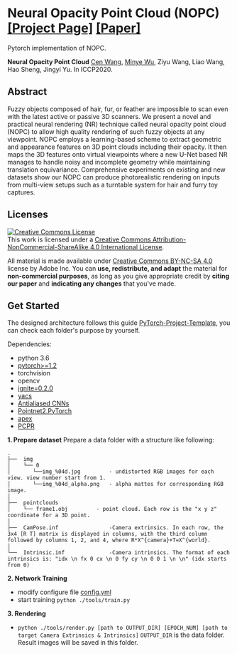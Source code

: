 # Neural Opacity Point Cloud (NOPC) [[Project Page]]() [[Paper]]() 

Pytorch implementation of NOPC.


**Neural Opacity Point Cloud** 
[Cen Wang](https://github.com/willona), [Minye Wu](https://github.com/wuminye), Ziyu Wang, Liao Wang, Hao Sheng, Jingyi Yu.
In ICCP2020.

## Abstract
Fuzzy objects composed of hair, fur, or feather are impossible to scan even with the latest active or passive 3D scanners. We present a novel and practical neural rendering (NR) technique called neural opacity point cloud (NOPC) to allow high quality rendering of such fuzzy objects at any viewpoint. NOPC employs a learning-based scheme to extract geometric and appearance features on 3D point clouds including their opacity. It then maps the 3D features onto virtual viewpoints where a new U-Net based NR manages to handle noisy and incomplete geometry while maintaining translation equivariance. Comprehensive experiments on
existing and new datasets show our NOPC can produce photorealistic rendering on inputs from multi-view setups such as a turntable system for hair and furry toy captures.



## Licenses

<a rel="license" href="http://creativecommons.org/licenses/by-nc-sa/4.0/"><img alt="Creative Commons License" style="border-width:0" src="https://i.creativecommons.org/l/by-nc-sa/4.0/80x15.png" /></a><br />This work is licensed under a <a rel="license" href="http://creativecommons.org/licenses/by-nc-sa/4.0/">Creative Commons Attribution-NonCommercial-ShareAlike 4.0 International License</a>.

All material is made available under [Creative Commons BY-NC-SA 4.0](https://creativecommons.org/licenses/by-nc-sa/4.0/legalcode) license by Adobe Inc. You can **use, redistribute, and adapt** the material for **non-commercial purposes**, as long as you give appropriate credit by **citing our paper** and **indicating any changes** that you've made.







## Get Started
The designed architecture follows this guide [PyTorch-Project-Template](https://github.com/L1aoXingyu/PyTorch-Project-Template), you can check each folder's purpose by yourself.

Dependencies:
- python 3.6
- [pytorch>=1.2](https://pytorch.org/)
- torchvision
- opencv
- [ignite=0.2.0](https://github.com/pytorch/ignite)
- [yacs](https://github.com/rbgirshick/yacs)
- [Antialiased CNNs](https://github.com/adobe/antialiased-cnns)
- [Pointnet2.PyTorch](https://github.com/sshaoshuai/Pointnet2.PyTorch)
- [apex](https://github.com/NVIDIA/apex)
- [PCPR](https://github.com/wuminye/PCPR)


**1. Prepare dataset**
Prepare a data folder with a structure like following: 
```
.
├──  img
│    └── 0    					
│		└──img_%04d.jpg   		- undistorted RGB images for each view. view number start from 1.
│		└──img_%04d_alpha.png	- alpha mattes for corresponding RGB image.
│
├──  pointclouds				
│    └── frame1.obj			- point cloud. Each row is the "x y z" coordinate for a 3D point.
│
├──  CamPose.inf				-Camera extrinsics. In each row, the 3x4 [R T] matrix is displayed in columns, with the third column followed by columns 1, 2, and 4, where R*X^{camera}+T=X^{world}.
│
└──  Intrinsic.inf				-Camera intrinsics. The format of each intrinsics is: "idx \n fx 0 cx \n 0 fy cy \n 0 0 1 \n \n" (idx starts from 0)
```

**2. Network Training**
- modify configure file [config.yml](./configs/config.yml)
- start training  `python ./tools/train.py`

**3. Rendering**
- `python ./tools/render.py [path to OUTPUT_DIR] [EPOCH_NUM] [path to target Camera Extrinsics & Intrinsics]`
`OUTPUT_DIR` is the data folder. Result images will be saved in this folder.



